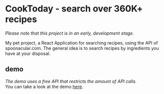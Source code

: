 # CookToday - search over 360K+ recipes
*Please note that this project is in an early, development stage.*

My pet project, a React Application for searching recipes, using the API of spoonacular.com.
The general idea is to search recipes by ingredients you have at your disposal.

## demo
*The demo uses a free API that restricts the amount of API calls.*<br/>
You can take a look at the demo [here](http://cooktoday.herokuapp.com/).
